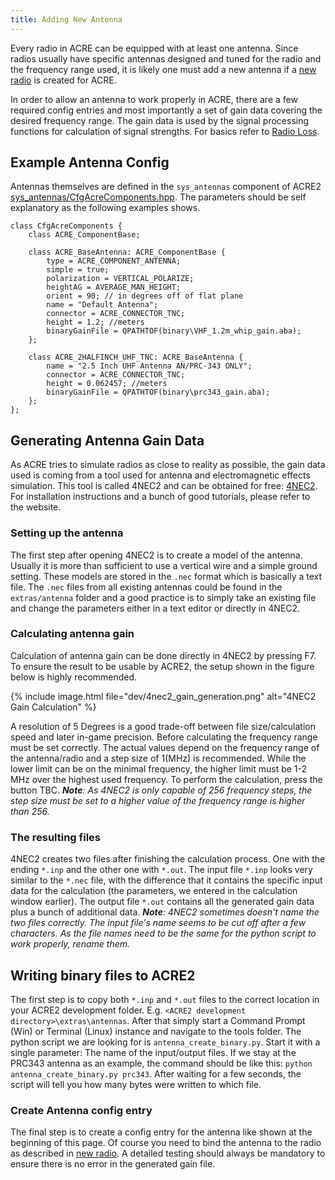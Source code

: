```yaml
---
title: Adding New Antenna
---
```


Every radio in ACRE can be equipped with at least one antenna. Since radios usually have specific antennas designed and tuned for the radio and the frequency range used, it is likely one must add a new antenna if a [new radio](creating-new-radio) is created for ACRE.

In order to allow an antenna to work properly in ACRE, there are a few required config entries and most importantly a set of gain data covering the desired frequency range. The gain data is used by the signal processing functions for calculation of signal strengths. For basics refer to [Radio Loss](/wiki/user/radio-signal-loss).

## Example Antenna Config

Antennas themselves are defined in the `sys_antennas` component of ACRE2 [sys_antennas/CfgAcreComponents.hpp](https://github.com/IDI-Systems/acre2/blob/master/addons/sys_antenna/CfgAcreComponents.hpp). The parameters should be self explanatory as the following examples shows.

```
class CfgAcreComponents {
    class ACRE_ComponentBase;
    
    class ACRE_BaseAntenna: ACRE_ComponentBase {
        type = ACRE_COMPONENT_ANTENNA;
        simple = true;
        polarization = VERTICAL_POLARIZE;
        heightAG = AVERAGE_MAN_HEIGHT;
        orient = 90; // in degrees off of flat plane
        name = "Default Antenna";
        connector = ACRE_CONNECTOR_TNC;
        height = 1.2; //meters
        binaryGainFile = QPATHTOF(binary\VHF_1.2m_whip_gain.aba);
    };

    class ACRE_2HALFINCH_UHF_TNC: ACRE_BaseAntenna {
        name = "2.5 Inch UHF Antenna AN/PRC-343 ONLY";
        connector = ACRE_CONNECTOR_TNC;
        height = 0.062457; //meters
        binaryGainFile = QPATHTOF(binary\prc343_gain.aba);
    };
};
```

## Generating Antenna Gain Data

As ACRE tries to simulate radios as close to reality as possible, the gain data used is coming from a tool used for antenna and electromagnetic effects simulation. This tool is called 4NEC2 and can be obtained for free: [4NEC2](http://www.qsl.net/4nec2/).
For installation instructions and a bunch of good tutorials, please refer to the website. 

### Setting up the antenna

The first step after opening 4NEC2 is to create a model of the antenna. Usually it is more than sufficient to use a vertical wire and a simple ground setting. These models are stored in the `.nec` format which is basically a text file. The `.nec` files from all existing antennas could be found in the `extras/antenna` folder and a good practice is to simply take an existing file and change the parameters either in a text editor or directly in 4NEC2. 

### Calculating antenna gain

Calculation of antenna gain can be done directly in 4NEC2 by pressing F7. To ensure the result to be usable by ACRE2, the setup shown in the figure below is highly recommended.

{% include image.html file="dev/4nec2_gain_generation.png" alt="4NEC2 Gain Calculation" %}

A resolution of 5 Degrees is a good trade-off between file size/calculation speed and later in-game precision. Before calculating the frequency range must be set correctly. The actual values depend on the frequency range of the antenna/radio and a step size of 1(MHz) is recommended. While the lower limit can be on the minimal frequency, the higher limit must be 1-2 MHz over the highest used frequency. To perform the calculation, press the button TBC.
_**Note**: As 4NEC2 is only capable of 256 frequency steps, the step size must be set to a higher value of the frequency range is higher than 256._

### The resulting files

4NEC2 creates two files after finishing the calculation process. One with the ending `*.inp` and the other one with `*.out`. The input file `*.inp` looks very similar to the `*.nec` file, with the difference that it contains the specific input data for the calculation (the parameters, we entered in the calculation window earlier). The output file `*.out` contains all the generated gain data plus a bunch of additional data.
_**Note**: 4NEC2 sometimes doesn't name the two files correctly. The input file's name seems to be cut off after a few characters. As the file names need to be the same for the python script to work properly, rename them._

## Writing binary files to ACRE2

The first step is to copy both `*.inp` and `*.out` files to the correct location in your ACRE2 development folder. E.g. `<ACRE2 development directory>\extras\antennas`. After that simply start a Command Prompt (Win) or Terminal (Linux) instance and navigate to the tools folder. The python script we are looking for is `antenna_create_binary.py`. Start it with a single parameter: The name of the input/output files. If we stay at the PRC343 antenna as an example, the command should be like this: `python antenna_create_binary.py prc343`. After waiting for a few seconds, the script will tell you how many bytes were written to which file.

### Create Antenna config entry

The final step is to create a config entry for the antenna like shown at the beginning of this page. Of course you need to bind the antenna to the radio as described in [new radio](creating-new-radio).
A detailed testing should always be mandatory to ensure there is no error in the generated gain file.
